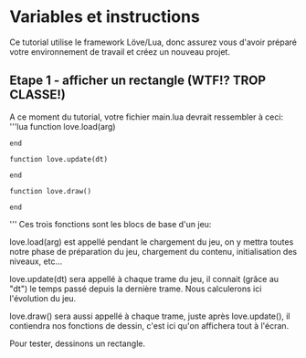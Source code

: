 Variables et instructions
=========================

Ce tutorial utilise le framework Löve/Lua, donc assurez vous d'avoir préparé votre environnement de travail et créez un nouveau projet.

## Etape 1 - afficher un rectangle (WTF!? TROP CLASSE!)

A ce moment du tutorial, votre fichier main.lua devrait ressembler à ceci:
'''lua
    function love.load(arg)
    
    end
    
    function love.update(dt)
    
    end
    
    function love.draw()
    
    end
'''
Ces trois fonctions sont les blocs de base d'un jeu:

love.load(arg) est appellé pendant le chargement du jeu, on y mettra toutes notre phase de préparation du jeu, chargement du contenu, initialisation des niveaux, etc...

love.update(dt) sera appellé à chaque trame du jeu, il connait (grâce au "dt") le temps passé depuis la dernière trame. Nous calculerons ici l'évolution du jeu.

love.draw() sera aussi appellé à chaque trame, juste après love.update(), il contiendra nos fonctions de dessin, c'est ici qu'on affichera tout à l'écran.

Pour tester, dessinons un rectangle.
